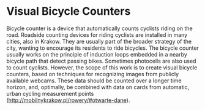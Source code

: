 # Visual Bicycle Counters
Bicycle counter is a device that automatically counts cyclists riding on the road. Roadside counting devices for riding cyclists are installed in many cities, also in Krakow. They are usually part of the broader strategy of the city, wanting to encourage its residents to ride bicycles. The bicycle counter usually works on the principle of induction loops embedded in a nearby bicycle path that detect passing bikes. Sometimes photocells are also used to count cyclists. However, the scope of this work is to create visual bicycle counters, based on techniques for recognizing images from publicly available webcams. These data should be counted over a longer time horizon, and, optimally, be combined with data on cards from automatic, urban cycling measurement points (http://mobilnykrakow.pl/rowery/#otwarte-dane).
